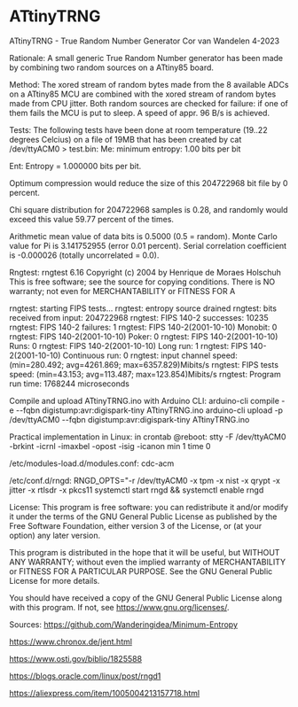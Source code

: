 # ATtinyTRNG
ATtinyTRNG - True Random Number Generator
Cor van Wandelen 4-2023

Rationale:
A small generic True Random Number generator has been made by combining two random sources on a ATtiny85 board.

Method:
The xored stream of random bytes made from the 8 available ADCs on a ATtiny85 MCU are combined with the xored stream of
random bytes made from CPU jitter.
Both random sources are checked for failure: if one of them fails the MCU is put to sleep.
A speed of appr. 96 B/s is achieved.

Tests:
The following tests have been done at room temperature (19..22 degrees Celcius) on a file of 19MB that has been created by
cat /dev/ttyACM0 > test.bin:
Me:
 minimum entropy: 1.00 bits per bit

Ent:
 Entropy = 1.000000 bits per bit.

 Optimum compression would reduce the size
 of this 204722968 bit file by 0 percent.

 Chi square distribution for 204722968 samples is 0.28, and randomly
 would exceed this value 59.77 percent of the times.

 Arithmetic mean value of data bits is 0.5000 (0.5 = random).
 Monte Carlo value for Pi is 3.141752955 (error 0.01 percent).
 Serial correlation coefficient is -0.000026 (totally uncorrelated = 0.0).

Rngtest:
 rngtest 6.16
 Copyright (c) 2004 by Henrique de Moraes Holschuh
 This is free software; see the source for copying conditions.  There is NO warranty; not even for MERCHANTABILITY or FITNESS FOR A 

 rngtest: starting FIPS tests...
 rngtest: entropy source drained
 rngtest: bits received from input: 204722968
 rngtest: FIPS 140-2 successes: 10235
 rngtest: FIPS 140-2 failures: 1
 rngtest: FIPS 140-2(2001-10-10) Monobit: 0
 rngtest: FIPS 140-2(2001-10-10) Poker: 0
 rngtest: FIPS 140-2(2001-10-10) Runs: 0
 rngtest: FIPS 140-2(2001-10-10) Long run: 1
 rngtest: FIPS 140-2(2001-10-10) Continuous run: 0
 rngtest: input channel speed: (min=280.492; avg=4261.869; max=6357.829)Mibits/s
 rngtest: FIPS tests speed: (min=43.153; avg=113.487; max=123.854)Mibits/s
 rngtest: Program run time: 1768244 microseconds

Compile and upload ATtinyTRNG.ino with Arduino CLI:
arduino-cli compile -e --fqbn digistump:avr:digispark-tiny ATtinyTRNG.ino
arduino-cli upload -p /dev/ttyACM0 --fqbn digistump:avr:digispark-tiny ATtinyTRNG.ino

Practical implementation in Linux:
in crontab @reboot:
stty -F /dev/ttyACM0 -brkint -icrnl -imaxbel -opost -isig -icanon min 1 time 0

/etc/modules-load.d/modules.conf: cdc-acm

/etc/conf.d/rngd: RNGD_OPTS="-r /dev/ttyACM0 -x tpm -x nist -x qrypt -x jitter -x rtlsdr -x pkcs11
systemctl start rngd && systemctl enable rngd

License:
This program is free software: you can redistribute it and/or modify
it under the terms of the GNU General Public License as published by
the Free Software Foundation, either version 3 of the License, or
(at your option) any later version.

This program is distributed in the hope that it will be useful,
but WITHOUT ANY WARRANTY; without even the implied warranty of
MERCHANTABILITY or FITNESS FOR A PARTICULAR PURPOSE.  See the
GNU General Public License for more details.

You should have received a copy of the GNU General Public License
along with this program.  If not, see <https://www.gnu.org/licenses/>.

Sources:
https://github.com/Wanderingidea/Minimum-Entropy

https://www.chronox.de/jent.html

https://www.osti.gov/biblio/1825588

https://blogs.oracle.com/linux/post/rngd1

https://aliexpress.com/item/1005004213157718.html
